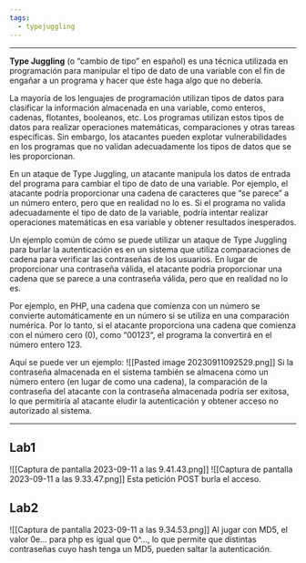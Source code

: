 ```yaml
---
tags:
  - typejuggling
---
```

---------------
**Type Juggling** (o “cambio de tipo” en español) es una técnica utilizada en programación para manipular el tipo de dato de una variable con el fin de engañar a un programa y hacer que éste haga algo que no debería.

La mayoría de los lenguajes de programación utilizan tipos de datos para clasificar la información almacenada en una variable, como enteros, cadenas, flotantes, booleanos, etc. Los programas utilizan estos tipos de datos para realizar operaciones matemáticas, comparaciones y otras tareas específicas. Sin embargo, los atacantes pueden explotar vulnerabilidades en los programas que no validan adecuadamente los tipos de datos que se les proporcionan.

En un ataque de Type Juggling, un atacante manipula los datos de entrada del programa para cambiar el tipo de dato de una variable. Por ejemplo, el atacante podría proporcionar una cadena de caracteres que “se parece” a un número entero, pero que en realidad no lo es. Si el programa no valida adecuadamente el tipo de dato de la variable, podría intentar realizar operaciones matemáticas en esa variable y obtener resultados inesperados.

Un ejemplo común de cómo se puede utilizar un ataque de Type Juggling para burlar la autenticación es en un sistema que utiliza comparaciones de cadena para verificar las contraseñas de los usuarios. En lugar de proporcionar una contraseña válida, el atacante podría proporcionar una cadena que se parece a una contraseña válida, pero que en realidad no lo es.

Por ejemplo, en PHP, una cadena que comienza con un número se convierte automáticamente en un número si se utiliza en una comparación numérica. Por lo tanto, si el atacante proporciona una cadena que comienza con el número cero (0), como “00123“, el programa la convertirá en el número entero 123.

Aquí se puede ver un ejemplo:
![[Pasted image 20230911092529.png]]
Si la contraseña almacenada en el sistema también se almacena como un número entero (en lugar de como una cadena), la comparación de la contraseña del atacante con la contraseña almacenada podría ser exitosa, lo que permitiría al atacante eludir la autenticación y obtener acceso no autorizado al sistema.

---------------
## Lab1
![[Captura de pantalla 2023-09-11 a las 9.41.43.png]]
![[Captura de pantalla 2023-09-11 a las 9.33.47.png]]
Esta petición POST burla el acceso.
## Lab2
![[Captura de pantalla 2023-09-11 a las 9.34.53.png]]
	Al jugar con MD5, el valor 0e... para php es igual que 0^..., lo que permite que distintas contraseñas cuyo hash tenga un MD5, pueden saltar la autenticación.